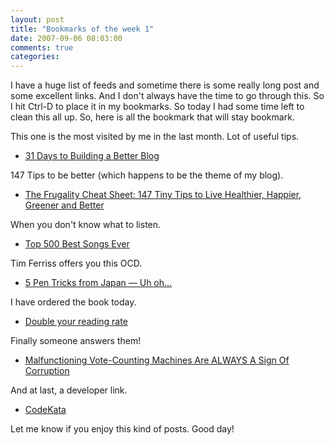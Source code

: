 ```yaml
---
layout: post
title: "Bookmarks of the week 1"
date: 2007-09-06 08:03:00
comments: true
categories: 
---
```


<p>I have a huge list of feeds and sometime there is some really long post and some excellent links. And I don't always have the time to go through this. So I hit Ctrl-D to place it in my bookmarks. So today I had some time left to clean this all up. So, here is all the bookmark that will stay bookmark.
</p>
<p>
This one is the most visited by me in the last month. Lot of useful tips.
</p>
<ul>
	<li><a href="http://www.problogger.net/31-days-to-building-a-better-blog/">31 Days to Building a Better Blog</a></li>
</ul>
<p>
147 Tips to be better (which happens to be the theme of my blog).
</p>
<ul>
	<li><a href="http://frugalist.instantcreditcard.com/2007/the-frugality-cheat-sheet-147-tiny-tips-to-live-healthier-happier-greener-and-better/">The Frugality Cheat Sheet: 147 Tiny Tips to Live Healthier, Happier, Greener and Better</a></li>
</ul>
<p>
When you don't know what to listen.
</p>
<ul>
	<li><a href="http://rateyourmusic.com/lists/list_view?list_id=47106&amp;show=100&amp;start=0">Top 500 Best Songs Ever</a></li>
</ul>
<p>
Tim Ferriss offers you this OCD.
</p>
<ul>
	<li><a href="http://www.fourhourworkweek.com/blog/2007/08/29/5-pen-tricks-from-japan-uh-oh/">5 Pen Tricks from Japan — Uh oh…</a></li>
</ul>
<p>
I have ordered the book today.
</p>
<ul>
	<li><a href="http://www.scotthyoung.com/blog/2007/03/10/double-your-reading-rate/">Double your reading rate</a></li>
</ul>
<p>
Finally someone answers them!
</p>
<ul>
	<li><a href="http://gilesbowkett.blogspot.com/2007/09/malfunctiong-vote-counting-machines-are.html">Malfunctioning Vote-Counting Machines Are ALWAYS A Sign Of Corruption</a></li>
</ul>
<p>
And at last, a developer link.
</p>
<ul>
	<li><a href="http://codekata.pragprog.com/">CodeKata</a></li>
</ul>

<p>Let me know if you enjoy this kind of posts. Good day!</p>

